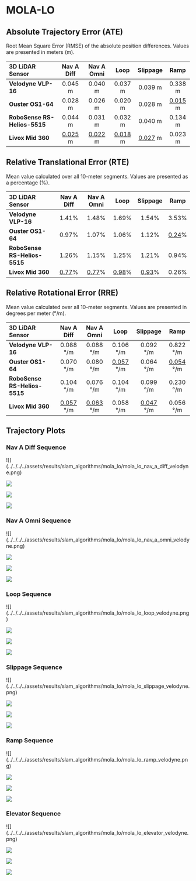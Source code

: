 # MOLA-LO

## Absolute Trajectory Error (ATE)

Root Mean Square Error (RMSE) of the absolute position differences. Values are presented in meters (m).

| 3D LiDAR Sensor              | Nav A Diff     | Nav A Omni     | Loop           | Slippage       | Ramp           |
| :--------------------------- | :------------: | :------------: | :------------: | :------------: | :------------: |
| **Velodyne VLP-16**          | 0.045 m        | 0.040 m        | 0.037 m        | 0.039 m        | 0.338 m        |
| **Ouster OS1-64**            | 0.028 m        | 0.026 m        | 0.020 m        | 0.028 m        | <u>0.015</u> m |
| **RoboSense RS-Helios-5515** | 0.044 m        | 0.031 m        | 0.032 m        | 0.040 m        | 0.134 m        |
| **Livox Mid 360**            | <u>0.025</u> m | <u>0.022</u> m | <u>0.018</u> m | <u>0.027</u> m | 0.023 m        |

## Relative Translational Error (RTE)

Mean value calculated over all 10-meter segments. Values are presented as a percentage (%).

| 3D LiDAR Sensor              | Nav A Diff   | Nav A Omni   | Loop         | Slippage     | Ramp         |
| :--------------------------- | :----------: | :----------: | :----------: | :----------: | :----------: |
| **Velodyne VLP-16**          | 1.41%        | 1.48%        | 1.69%        | 1.54%        | 3.53%        |
| **Ouster OS1-64**            | 0.97%        | 1.07%        | 1.06%        | 1.12%        | <u>0.24</u>% |
| **RoboSense RS-Helios-5515** | 1.26%        | 1.15%        | 1.25%        | 1.21%        | 0.94%        |
| **Livox Mid 360**            | <u>0.77</u>% | <u>0.77</u>% | <u>0.98</u>% | <u>0.93</u>% | 0.26%        |

## Relative Rotational Error (RRE)

Mean value calculated over all 10-meter segments. Values are presented in degrees per meter (°/m).

| 3D LiDAR Sensor              | Nav A Diff       | Nav A Omni       | Loop             | Slippage         | Ramp             |
| :--------------------------- | :--------------: | :--------------: | :--------------: | :--------------: | :--------------: |
| **Velodyne VLP-16**          | 0.088 °/m        | 0.088 °/m        | 0.106 °/m        | 0.092 °/m        | 0.822 °/m        |
| **Ouster OS1-64**            | 0.070 °/m        | 0.080 °/m        | <u>0.057</u> °/m | 0.064 °/m        | <u>0.054</u> °/m |
| **RoboSense RS-Helios-5515** | 0.104 °/m        | 0.076 °/m        | 0.104 °/m        | 0.099 °/m        | 0.230 °/m        |
| **Livox Mid 360**            | <u>0.057</u> °/m | <u>0.063</u> °/m | 0.058 °/m        | <u>0.047</u> °/m | 0.056 °/m        |

## Trajectory Plots

### Nav A Diff Sequence 
<div class="grid" markdown>
![](../../../../assets/results/slam_algorithms/mola_lo/mola_lo_nav_a_diff_velodyne.png)

![](../../../../assets/results/slam_algorithms/mola_lo/mola_lo_nav_a_diff_ouster.png)

![](../../../../assets/results/slam_algorithms/mola_lo/mola_lo_nav_a_diff_robosense.png)

![](../../../../assets/results/slam_algorithms/mola_lo/mola_lo_nav_a_diff_livox.png)
</div>

### Nav A Omni Sequence 
<div class="grid" markdown>
![](../../../../assets/results/slam_algorithms/mola_lo/mola_lo_nav_a_omni_velodyne.png)

![](../../../../assets/results/slam_algorithms/mola_lo/mola_lo_nav_a_omni_ouster.png)

![](../../../../assets/results/slam_algorithms/mola_lo/mola_lo_nav_a_omni_robosense.png)

![](../../../../assets/results/slam_algorithms/mola_lo/mola_lo_nav_a_omni_livox.png)
</div>

### Loop Sequence 
<div class="grid" markdown>
![](../../../../assets/results/slam_algorithms/mola_lo/mola_lo_loop_velodyne.png)

![](../../../../assets/results/slam_algorithms/mola_lo/mola_lo_loop_ouster.png)

![](../../../../assets/results/slam_algorithms/mola_lo/mola_lo_loop_robosense.png)

![](../../../../assets/results/slam_algorithms/mola_lo/mola_lo_loop_livox.png)
</div>

### Slippage Sequence 
<div class="grid" markdown>
![](../../../../assets/results/slam_algorithms/mola_lo/mola_lo_slippage_velodyne.png)

![](../../../../assets/results/slam_algorithms/mola_lo/mola_lo_slippage_ouster.png)

![](../../../../assets/results/slam_algorithms/mola_lo/mola_lo_slippage_robosense.png)

![](../../../../assets/results/slam_algorithms/mola_lo/mola_lo_slippage_livox.png)
</div>

### Ramp Sequence 
<div class="grid" markdown>
![](../../../../assets/results/slam_algorithms/mola_lo/mola_lo_ramp_velodyne.png)

![](../../../../assets/results/slam_algorithms/mola_lo/mola_lo_ramp_ouster.png)

![](../../../../assets/results/slam_algorithms/mola_lo/mola_lo_ramp_robosense.png)

![](../../../../assets/results/slam_algorithms/mola_lo/mola_lo_ramp_livox.png)
</div>

### Elevator Sequence 
<div class="grid" markdown>
![](../../../../assets/results/slam_algorithms/mola_lo/mola_lo_elevator_velodyne.png)

![](../../../../assets/results/slam_algorithms/mola_lo/mola_lo_elevator_ouster.png)

![](../../../../assets/results/slam_algorithms/mola_lo/mola_lo_elevator_robosense.png)

![](../../../../assets/results/slam_algorithms/mola_lo/mola_lo_elevator_livox.png)
</div>